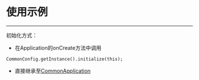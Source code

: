 # 使用示例

---

初始化方式：

 - 在Application的onCreate方法中调用
 
```
CommonConfig.getInstance().initialize(this);
```

 - 直接继承至[CommonApplication](/common/src/main/java/com/brave/common/base/CommonApplication.java)